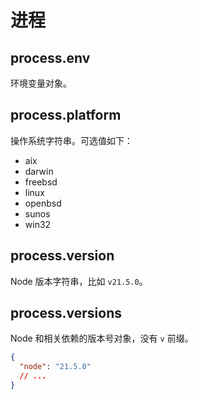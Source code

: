 # 进程

## process.env

环境变量对象。

## process.platform

操作系统字符串。可选值如下：

- aix
- darwin
- freebsd
- linux
- openbsd
- sunos
- win32

## process.version

Node 版本字符串，比如 `v21.5.0`。

## process.versions

Node 和相关依赖的版本号对象，没有 `v` 前缀。

```json
{
  "node": "21.5.0"
  // ...
}
```
